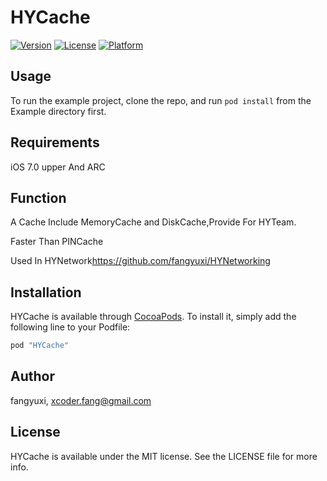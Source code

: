 # HYCache

[![Version](https://img.shields.io/cocoapods/v/HYCache.svg?style=flat)](http://cocoapods.org/pods/HYCache)
[![License](https://img.shields.io/cocoapods/l/HYCache.svg?style=flat)](http://cocoapods.org/pods/HYCache)
[![Platform](https://img.shields.io/cocoapods/p/HYCache.svg?style=flat)](http://cocoapods.org/pods/HYCache)

## Usage

To run the example project, clone the repo, and run `pod install` from the Example directory first.

## Requirements

iOS 7.0 upper And ARC

## Function

A Cache Include MemoryCache and DiskCache,Provide For HYTeam.

Faster Than PINCache

Used In HYNetwork<https://github.com/fangyuxi/HYNetworking>

## Installation

HYCache is available through [CocoaPods](http://cocoapods.org). To install
it, simply add the following line to your Podfile:

```ruby
pod "HYCache"
```

## Author

fangyuxi, xcoder.fang@gmail.com

## License

HYCache is available under the MIT license. See the LICENSE file for more info.
